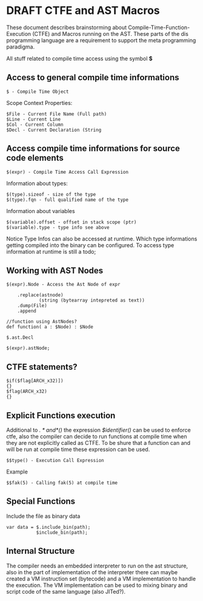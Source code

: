 # DRAFT CTFE and AST Macros

These document describes brainstorming about Compile-Time-Function-Execution (CTFE) and Macros running
on the AST. These parts of the dis programming language are a requirement to support the meta programming
paradigma.

All stuff related to compile time access using the symbol **$**


## Access to general compile time informations

    $ - Compile Time Object

Scope Context Properties:

    $File - Current File Name (Full path)
    $Line - Current Line
    $Col - Current Column
    $Decl - Current Declaration (String


## Access compile time informations for source code elements

    $(expr) - Compile Time Access Call Expression

Information about types:

    $(type).sizeof - size of the type
    $(type).fqn - full qualified name of the type

Information about variables

    $(variable).offset - offset in stack scope (ptr)
    $(variable).type - type info see above


Notice Type Infos can also be accessed at runtime. Which type informations getting compiled into the binary
can be configured. To access type information at runtime is still a todo;

## Working with AST Nodes

    $(expr).Node - Access the Ast Node of expr
    
        .replace(astnode)
                (string (bytearray intepreted as text))
        .dump(File)
        .append
        
    //function using AstNodes?
	def function( a : $Node) : $Node
	
	$.ast.Decl
	
	$(expr).astNode;

## CTFE statements?

	$if($flag[ARCH_x32)])
	{}
	$flag(ARCH_x32)
	{}
 
## Explicit Functions execution

Additional to *$.* and *$()* the expression *$identifier()* can be used to enforce ctfe, 
also the compiler can decide to run functions at compile time when they are not explicitly called as CTFE. 
To be shure that a function can and will be run at compile time these expression can be used.

    $$type() - Execution Call Expression

Example

    $$fak(5) - Calling fak(5) at compile time
    

## Special Functions

Include the file as binary data

	var data = $.include_bin(path);
			   $include_bin(path);

## Internal Structure

The compiler needs an embedded interpreter to run on the ast structure, also in the part of implementation of
the interpreter there can maybe created a VM instruction set (bytecode) and a VM implementation to handle the execution.
The VM implementation can be used to mixing binary and script code of the same language (also JITed?).


